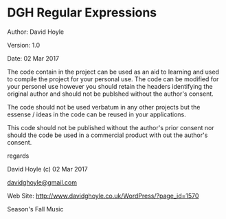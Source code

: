 # DGH Regular Expressions

Author:  David Hoyle

Version: 1.0

Date:    02 Mar 2017



The code contain in the project can be used as an aid to learning and used
to compile the project for your personal use. The code can be modified for
your personel use however you should retain the headers identifying the
original author and should not be publshed without the author's consent.

The code should not be used verbatum in any other projects but the essense / ideas
in the code can be reused in your applications.

This code should not be published without the author's prior consent nor should
the code be used in a commercial product with out the author's consent.



regards

David Hoyle (c) 02 Mar 2017

davidghoyle@gmail.com

Web Site: http://www.davidghoyle.co.uk/WordPress/?page_id=1570

Season's Fall Music
